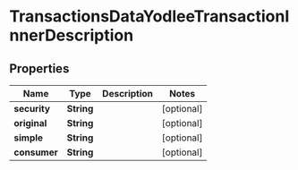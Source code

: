 

# TransactionsDataYodleeTransactionInnerDescription


## Properties

| Name | Type | Description | Notes |
|------------ | ------------- | ------------- | -------------|
|**security** | **String** |  |  [optional] |
|**original** | **String** |  |  [optional] |
|**simple** | **String** |  |  [optional] |
|**consumer** | **String** |  |  [optional] |



